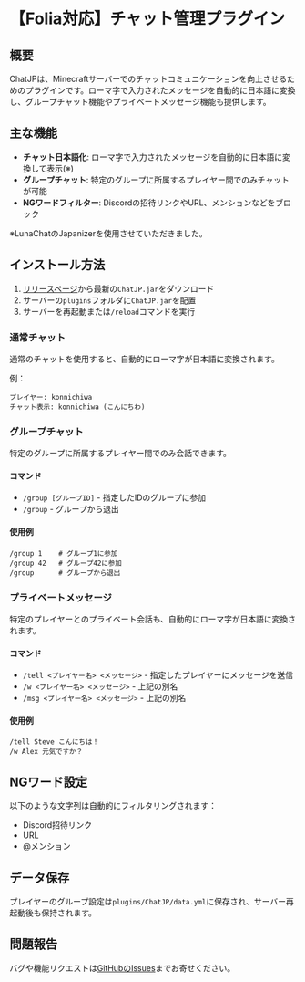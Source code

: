 # 【Folia対応】チャット管理プラグイン

## 概要

ChatJPは、Minecraftサーバーでのチャットコミュニケーションを向上させるためのプラグインです。ローマ字で入力されたメッセージを自動的に日本語に変換し、グループチャット機能やプライベートメッセージ機能も提供します。

## 主な機能

- **チャット日本語化**: ローマ字で入力されたメッセージを自動的に日本語に変換して表示(※)
- **グループチャット**: 特定のグループに所属するプレイヤー間でのみチャットが可能
- **NGワードフィルター**: Discordの招待リンクやURL、メンションなどをブロック

※LunaChatのJapanizerを使用させていただきました。

## インストール方法

1. [リリースページ](https://github.com/yamak493/ChatJP/releases)から最新の`ChatJP.jar`をダウンロード
2. サーバーの`plugins`フォルダに`ChatJP.jar`を配置
3. サーバーを再起動または`/reload`コマンドを実行

### 通常チャット

通常のチャットを使用すると、自動的にローマ字が日本語に変換されます。

例：
```
プレイヤー: konnichiwa
チャット表示: konnichiwa (こんにちわ)
```

### グループチャット

特定のグループに所属するプレイヤー間でのみ会話できます。

#### コマンド

- `/group [グループID]` - 指定したIDのグループに参加
- `/group` - グループから退出

#### 使用例

```
/group 1    # グループ1に参加
/group 42   # グループ42に参加
/group      # グループから退出
```

### プライベートメッセージ

特定のプレイヤーとのプライベート会話も、自動的にローマ字が日本語に変換されます。

#### コマンド

- `/tell <プレイヤー名> <メッセージ>` - 指定したプレイヤーにメッセージを送信
- `/w <プレイヤー名> <メッセージ>` - 上記の別名
- `/msg <プレイヤー名> <メッセージ>` - 上記の別名

#### 使用例

```
/tell Steve こんにちは！
/w Alex 元気ですか？
```

## NGワード設定

以下のような文字列は自動的にフィルタリングされます：

- Discord招待リンク
- URL
- @メンション

## データ保存

プレイヤーのグループ設定は`plugins/ChatJP/data.yml`に保存され、サーバー再起動後も保持されます。

## 問題報告

バグや機能リクエストは[GitHubのIssues](https://github.com/yamak493/ChatJP/issues)までお寄せください。
